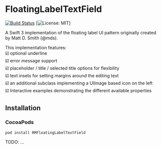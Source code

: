 
# FloatingLabelTextField

[![Build Status](https://travis-ci.org/intonarumori/FloatingLabelTextField.svg?branch=master)](https://travis-ci.org/intonarumori/FloatingLabelTextField)
[![License: MIT](https://img.shields.io/badge/License-MIT-yellow.svg)]

A Swift 3 implementation of the floating label UI pattern originally created by Matt D. Smith (@mds).

This implementation features:  
☑️️ optional underline  
☑️️ error message support  
☑️️ placeholder / title / selected title options for flexibility  
☑️️ text insets for setting margins around the editing text  
☑️️ an additional subclass implementing a UIImage based icon on the left  
☑️️ Interactive examples demonstrating the different available properties  

## Installation

### CocoaPods

`pod install RMFloatingLabelTextField`

TODO: ...
